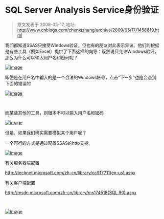 # SQL Server Analysis Service身份验证 
> 原文发表于 2009-05-17, 地址: http://www.cnblogs.com/chenxizhang/archive/2009/05/17/1458619.html 


我们都知道SSAS只接受Windows验证，但也有的朋友对此表示异议。他们的根据是有些工具（例如Excel）提供了下面这样的向导：既然说只允许Windows验证，那么为什么可以输入用户名和密码呢？

 [![image](http://images.cnblogs.com/cnblogs_com/chenxizhang/WindowsLiveWriter/SQLServerAnalysisService_6DF1/image_thumb.png "image")](http://images.cnblogs.com/cnblogs_com/chenxizhang/WindowsLiveWriter/SQLServerAnalysisService_6DF1/image_2.png) 

 即便是在用户名中输入的是一个合法的Windows帐号，点击“下一步”也是会遇到下面的错误的

 [![image](http://images.cnblogs.com/cnblogs_com/chenxizhang/WindowsLiveWriter/SQLServerAnalysisService_6DF1/image_thumb_1.png "image")](http://images.cnblogs.com/cnblogs_com/chenxizhang/WindowsLiveWriter/SQLServerAnalysisService_6DF1/image_4.png) 

  

 而某些其他的工具，则根本不可以输入用户名和密码

 [![image](http://images.cnblogs.com/cnblogs_com/chenxizhang/WindowsLiveWriter/SQLServerAnalysisService_6DF1/image_thumb_2.png "image")](http://images.cnblogs.com/cnblogs_com/chenxizhang/WindowsLiveWriter/SQLServerAnalysisService_6DF1/image_6.png) 

 但是，如果我们确实需要模拟某个用户呢？

 一个可行的方式是通过配置SSAS的http支持。

 [![image](http://images.cnblogs.com/cnblogs_com/chenxizhang/WindowsLiveWriter/SQLServerAnalysisService_6DF1/image_thumb_3.png "image")](http://images.cnblogs.com/cnblogs_com/chenxizhang/WindowsLiveWriter/SQLServerAnalysisService_6DF1/image_8.png) 

 有关服务器端配置

 <http://technet.microsoft.com/zh-cn/library/cc917711(en-us).aspx>

 有关客户端配置

 <http://msdn.microsoft.com/zh-cn/library/ms174518(SQL.90).aspx>

  

 [![image](http://images.cnblogs.com/cnblogs_com/chenxizhang/WindowsLiveWriter/SQLServerAnalysisService_6DF1/image_thumb_4.png "image")](http://images.cnblogs.com/cnblogs_com/chenxizhang/WindowsLiveWriter/SQLServerAnalysisService_6DF1/image_10.png)

